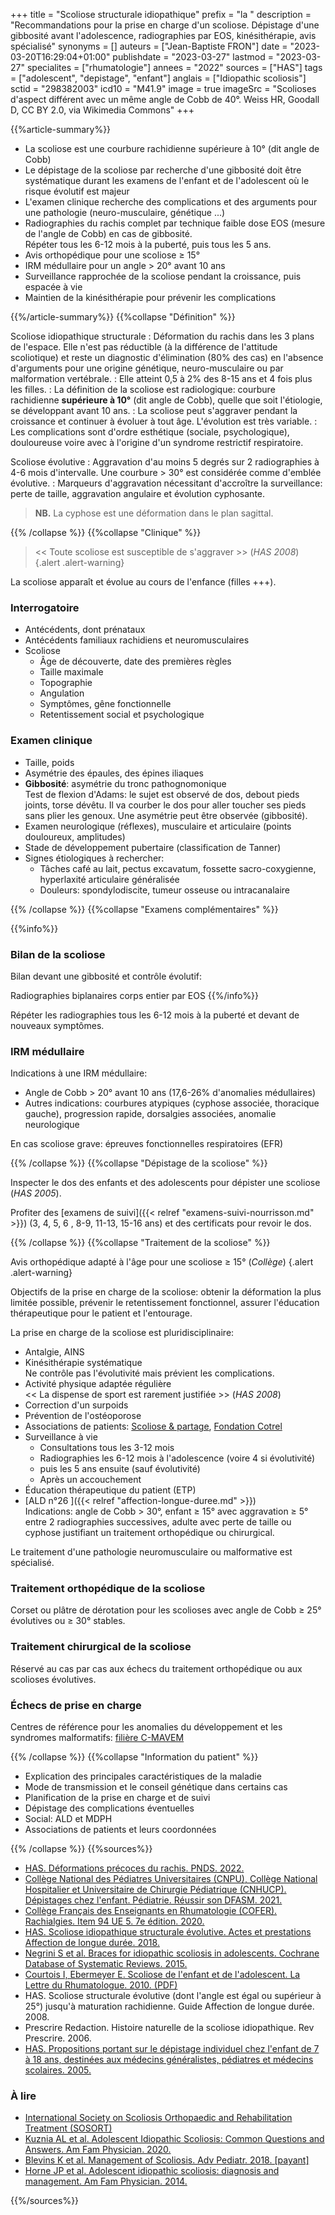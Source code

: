 +++
title = "Scoliose structurale idiopathique"
prefix = "la "
description = "Recommandations pour la prise en charge d'un scoliose. Dépistage d'une gibbosité avant l'adolescence, radiographies par EOS, kinésithérapie, avis spécialisé"
synonyms = []
auteurs = ["Jean-Baptiste FRON"]
date = "2023-03-20T16:29:04+01:00"
publishdate = "2023-03-27"
lastmod = "2023-03-27"
specialites = ["rhumatologie"]
annees = "2022"
sources = ["HAS"]
tags = ["adolescent", "depistage", "enfant"]
anglais = ["Idiopathic scoliosis"]
sctid = "298382003"
icd10 = "M41.9"
image = true
imageSrc = "Scolioses d'aspect différent avec un même angle de Cobb de 40°. Weiss HR, Goodall D, CC BY 2.0, via Wikimedia Commons"
+++

{{%article-summary%}}

- La scoliose est une courbure rachidienne supérieure à 10° (dit angle de Cobb)
- Le dépistage de la scoliose par recherche d'une gibbosité doit être systématique durant les examens de l'enfant et de l'adolescent où le risque évolutif est majeur
- L'examen clinique recherche des complications et des arguments pour une pathologie (neuro-musculaire, génétique ...)
- Radiographies du rachis complet par technique faible dose EOS (mesure de l'angle de Cobb) en cas de gibbosité.  
  Répéter tous les 6-12 mois à la puberté, puis tous les 5 ans.
- Avis orthopédique pour une scoliose ≥ 15°
- IRM médullaire pour un angle > 20° avant 10 ans
- Surveillance rapprochée de la scoliose pendant la croissance, puis espacée à vie
- Maintien de la kinésithérapie pour prévenir les complications

{{%/article-summary%}}
{{%collapse "Définition" %}}

Scoliose idiopathique structurale
: Déformation du rachis dans les 3 plans de l'espace. Elle n'est pas réductible (à la différence de l'attitude scoliotique) et reste un diagnostic d'élimination (80% des cas) en l'absence d'arguments pour une origine génétique, neuro-musculaire ou par malformation vertébrale.
: Elle atteint 0,5 à 2% des 8-15 ans et 4 fois plus les filles.
: La définition de la scoliose est radiologique: courbure rachidienne **supérieure à 10°** (dit angle de Cobb), quelle que soit l'étiologie, se développant avant 10 ans.
: La scoliose peut s'aggraver pendant la croissance et continuer à évoluer à tout âge. L'évolution est très variable.
: Les complications sont d'ordre esthétique (sociale, psychologique), douloureuse voire avec à l'origine d'un syndrome restrictif respiratoire.

Scoliose évolutive
: Aggravation d'au moins 5 degrés sur 2 radiographies à 4-6 mois d'intervalle. Une courbure > 30° est considérée comme d'emblée évolutive.
: Marqueurs d'aggravation nécessitant d'accroître la surveillance: perte de taille, aggravation angulaire et évolution cyphosante.

> **NB.** La cyphose est une déformation dans le plan sagittal.

{{% /collapse %}}
{{%collapse "Clinique" %}}

> << Toute scoliose est susceptible de s'aggraver >> (*HAS 2008*)
{.alert .alert-warning}

La scoliose apparaît et évolue au cours de l'enfance (filles +++).

### Interrogatoire

- Antécédents, dont prénataux
- Antécédents familiaux rachidiens et neuromusculaires
- Scoliose
  - Âge de découverte, date des premières règles
  - Taille maximale
  - Topographie
  - Angulation
  - Symptômes, gêne fonctionnelle
  - Retentissement social et psychologique

### Examen clinique

- Taille, poids
- Asymétrie des épaules, des épines iliaques
- **Gibbosité**: asymétrie du tronc pathognomonique  
  Test de flexion d'Adams: le sujet est observé de dos, debout pieds joints, torse dévêtu. Il va courber le dos pour aller toucher ses pieds sans plier les genoux. Une asymétrie peut être observée (gibbosité).
- Examen neurologique (réflexes), musculaire et articulaire (points douloureux, amplitudes)
- Stade de développement pubertaire (classification de Tanner)
- Signes étiologiques à rechercher:
  - Tâches café au lait, pectus excavatum, fossette sacro-coxygienne, hyperlaxité articulaire généralisée
  - Douleurs: spondylodiscite, tumeur osseuse ou intracanalaire

{{% /collapse %}}
{{%collapse "Examens complémentaires" %}}

{{%info%}}

### Bilan de la scoliose

Bilan devant une gibbosité et contrôle évolutif:

Radiographies biplanaires corps entier par EOS
{{%/info%}}

Répéter les radiographies tous les 6-12 mois à la puberté et devant de nouveaux symptômes.

### IRM médullaire

Indications à une IRM médullaire:

- Angle de Cobb > 20° avant 10 ans (17,6-26% d'anomalies médullaires)
- Autres indications: courbures atypiques (cyphose associée, thoracique gauche), progression rapide, dorsalgies associées, anomalie neurologique

En cas scoliose grave: épreuves fonctionnelles respiratoires (EFR)

{{% /collapse %}}
{{%collapse "Dépistage de la scoliose" %}}

Inspecter le dos des enfants et des adolescents pour dépister une scoliose (*HAS 2005*).

Profiter des [examens de suivi]({{< relref "examens-suivi-nourrisson.md" >}}) (3, 4, 5, 6 , 8-9, 11-13, 15-16 ans) et des certificats pour revoir le dos.

{{% /collapse %}}
{{%collapse "Traitement de la scoliose" %}}

Avis orthopédique adapté à l'âge pour une scoliose ≥ 15° (*Collège*)
{.alert .alert-warning}

Objectifs de la prise en charge de la scoliose: obtenir la déformation la plus limitée possible, prévenir le retentissement fonctionnel, assurer l'éducation thérapeutique pour le patient et l'entourage.

La prise en charge de la scoliose est pluridisciplinaire:

- Antalgie, AINS
- Kinésithérapie systématique  
  Ne contrôle pas l'évolutivité mais prévient les complications.
- Activité physique adaptée régulière  
  << La dispense de sport est rarement justifiée >> (*HAS 2008*)
- Correction d'un surpoids
- Prévention de l'ostéoporose
- Associations de patients: [Scoliose & partage](https://www.scoliose.org/silverstripe/), [Fondation Cotrel](https://www.fondationcotrel.org)
- Surveillance à vie
  - Consultations tous les 3-12 mois
  - Radiographies les 6-12 mois à l'adolescence (voire 4 si évolutivité)
  - puis les 5 ans ensuite (sauf évolutivité)
  - Après un accouchement
- Éducation thérapeutique du patient (ETP)
- [ALD n°26 ]({{< relref "affection-longue-duree.md" >}})  
  Indications: angle de Cobb > 30°, enfant ≥ 15° avec aggravation ≥ 5° entre 2 radiographies successives, adulte avec perte de taille ou cyphose justifiant un traitement orthopédique ou chirurgical.

Le traitement d'une pathologie neuromusculaire ou malformative est spécialisé.

### Traitement orthopédique de la scoliose

Corset ou plâtre de dérotation pour les scolioses avec angle de Cobb ≥ 25° évolutives ou ≥ 30° stables.

### Traitement chirurgical de la scoliose

Réservé au cas par cas aux échecs du traitement orthopédique ou aux scolioses évolutives.

### Échecs de prise en charge

Centres de référence pour les anomalies du développement et les syndromes malformatifs: [filière C-MAVEM](https://www.c-mavem.fr)

{{% /collapse %}}
{{%collapse "Information du patient" %}}

- Explication des principales caractéristiques de la maladie
- Mode de transmission et le conseil génétique dans certains cas
- Planification de la prise en charge et de suivi
- Dépistage des complications éventuelles
- Social: ALD et MDPH
- Associations de patients et leurs coordonnées

{{% /collapse %}}
{{%sources%}}

- [HAS. Déformations précoces du rachis. PNDS. 2022.](https://www.has-sante.fr/jcms/p_3374137/fr/deformations-precoces-du-rachis)
- [Collège National des Pédiatres Universitaires (CNPU), Collège National Hospitalier et Universitaire de Chirurgie Pédiatrique (CNHUCP). Dépistages chez l'enfant. Pédiatrie. Réussir son DFASM. 2021.](https://www.pedia-univ.fr/deuxieme-cycle/referentiel/croissance-developpement/depistages-lenfant)
- [Collège Français des Enseignants en Rhumatologie (COFER). Rachialgies. Item 94 UE 5. 7e édition. 2020.](http://www.lecofer.org/item-cours-1-3-0.php)
- [HAS. Scoliose idiopathique structurale évolutive. Actes et prestations Affection de longue durée. 2018.](https://www.has-sante.fr/jcms/c_646714/fr/ald-n-26-scoliose-idiopathique-structurale-evolutive)
- [Negrini S et al. Braces for idiopathic scoliosis in adolescents. Cochrane Database of Systematic Reviews. 2015.](https://www.cochrane.org/CD006850/BACK_braces-for-idiopathic-scoliosis-in-adolescents)
- [Courtois I, Ebermeyer E. Scoliose de l'enfant et de l'adolescent. La Lettre du Rhumatologue. 2010. (PDF)](https://www.edimark.fr/Front/frontpost/getfiles/16489.pdf)
- HAS. Scoliose structurale évolutive (dont l'angle est égal ou supérieur à 25°) jusqu'à maturation rachidienne. Guide Affection de longue durée. 2008.
- Prescrire Redaction. Histoire naturelle de la scoliose idiopathique. Rev Prescrire. 2006.
- [HAS. Propositions portant sur le dépistage individuel chez l'enfant de 7 à 18 ans, destinées aux médecins généralistes, pédiatres et médecins scolaires. 2005.](https://www.has-sante.fr/jcms/c_451142/fr/propositions-portant-sur-le-depistage-individuel-chez-l-enfant-de-7-a-18-ans-destinees-aux-medecins-generalistes-pediatres-et-medecins-scolaires)

### À lire

- [International Society on Scoliosis Orthopaedic and Rehabilitation Treatment (SOSORT)](https://www.sosort.org)
- [Kuznia AL et al. Adolescent Idiopathic Scoliosis: Common Questions and Answers. Am Fam Physician. 2020.](https://www.aafp.org/pubs/afp/issues/2020/0101/p19.html)
- [Blevins K et al. Management of Scoliosis. Adv Pediatr. 2018. [payant]](https://www.advancesinpediatrics.com/article/S0065-3101(18)30014-8/fulltext)
- [Horne JP et al. Adolescent idiopathic scoliosis: diagnosis and management. Am Fam Physician. 2014.](https://www.aafp.org/pubs/afp/issues/2014/0201/p193.html)

{{%/sources%}}
